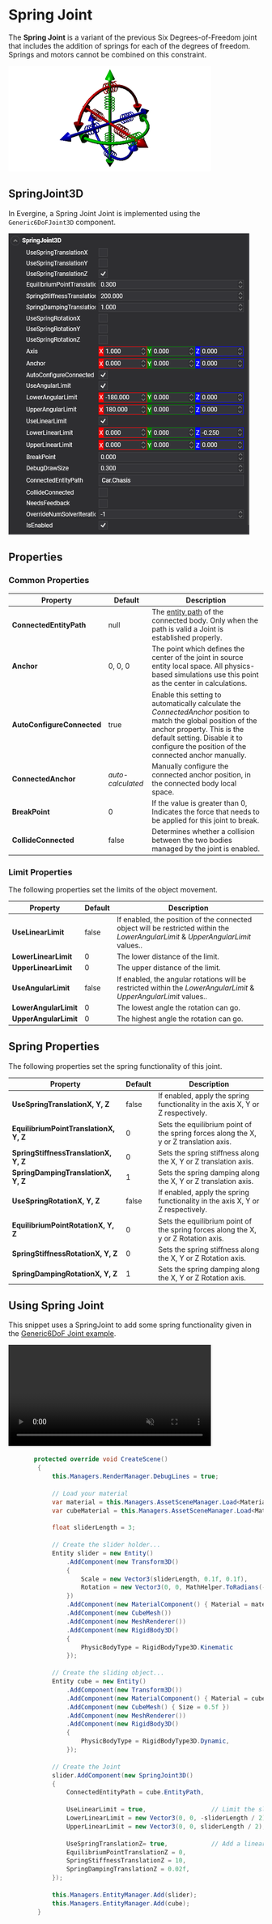 # Spring Joint

The **Spring Joint** is a variant of the previous Six Degrees-of-Freedom joint that includes the addition of springs for each of the degrees of freedom. Springs and motors cannot be combined on this constraint.

![Spring Joint](images/SpringJoint.png)

## SpringJoint3D

In Evergine, a Spring Joint Joint is implemented using the `Generic6DoFJoint3D` component.

![Generic6DoFJoint3D](images/springJointComponent.png)


## Properties

### Common Properties

| Property | Default | Description |
| --- | --- | --- |
| **ConnectedEntityPath** | null |  The [entity path](../../basics/component_arch/entities/entity_hierarchy.md#entity-paths) of the connected body. Only when the path is valid a Joint is established properly. |
| **Anchor** | 0, 0, 0 | The point which defines the center of the joint in source entity local space. All physics-based simulations use this point as the center in calculations. |
| **AutoConfigureConnected** | true | Enable this setting to automatically calculate the *ConnectedAnchor* position to match the global position of the anchor property. This is the default setting. Disable it to configure the position of the connected anchor manually. |
| **ConnectedAnchor** | *auto-calculated* | Manually configure the connected anchor position, in the connected body local space. |
| **BreakPoint** | 0 | If the value is greater than 0, Indicates the force that needs to be applied for this joint to break. |
| **CollideConnected** | false | Determines whether a collision between the two bodies managed by the joint is enabled. |

### Limit Properties

The following properties set the limits of the object movement.

| Property | Default | Description |
| --- | --- | --- |
| **UseLinearLimit** | false |  If enabled, the position of the connected object will be restricted within the *LowerAngularLimit* & *UpperAngularLimit* values.. |
| **LowerLinearLimit** | 0 |  The lower distance of the limit. |
| **UpperLinearLimit** | 0 |  The upper distance of the limit. |
| **UseAngularLimit** | false |  If enabled, the angular rotations will be restricted within the *LowerAngularLimit* & *UpperAngularLimit* values.. |
| **LowerAngularLimit** | 0 |  The lowest angle the rotation can go. |
| **UpperAngularLimit** | 0 |  The highest  angle the rotation can go. |

## Spring Properties

The following properties set the spring functionality of this joint.

| Property | Default | Description |
| --- | --- | --- |
| **UseSpringTranslationX, Y, Z** | false |  If enabled, apply the spring functionality in the axis X, Y or Z respectively. |
| **EquilibriumPointTranslationX, Y, Z** | 0 |  Sets the equilibrium point of the spring forces along the X, y or Z translation axis. |
| **SpringStiffnessTranslationX, Y, Z** | 0 |  Sets the spring stiffness along the X, Y or Z translation axis. |
| **SpringDampingTranslationX, Y, Z** | 1 |  Sets the spring damping along the X, Y or Z translation axis. |
| **UseSpringRotationX, Y, Z** | false |  If enabled, apply the spring functionality in the axis X, Y or Z respectively. |
| **EquilibriumPointRotationX, Y, Z** | 0 |  Sets the equilibrium point of the spring forces along the X, y or Z Rotation axis. |
| **SpringStiffnessRotationX, Y, Z** | 0 |  Sets the spring stiffness along the X, Y or Z Rotation axis. |
| **SpringDampingRotationX, Y, Z** | 1 |  Sets the spring damping along the X, Y or Z Rotation axis. |


## Using Spring Joint

This snippet uses a SpringJoint to add some spring functionality given in the [Generic6DoF Joint example](generic_6dof_joint.md#using-generic-6dof-joint).

<video autoplay loop muted width="400px" height="auto">
  <source src="images/SpringJointSample.mp4" type="video/mp4">
</video>

```csharp
       protected override void CreateScene()
        {
            this.Managers.RenderManager.DebugLines = true;

            // Load your material
            var material = this.Managers.AssetSceneManager.Load<Material>(DefaultResourcesIDs.DefaultMaterialID);
            var cubeMaterial = this.Managers.AssetSceneManager.Load<Material>(EvergineContent.CrateMat);

            float sliderLength = 3;

            // Create the slider holder...
            Entity slider = new Entity()
                .AddComponent(new Transform3D()
                {
                    Scale = new Vector3(sliderLength, 0.1f, 0.1f),
                    Rotation = new Vector3(0, 0, MathHelper.ToRadians(-45))   // Rotate 45º the slider axis
                })
                .AddComponent(new MaterialComponent() { Material = material })
                .AddComponent(new CubeMesh())
                .AddComponent(new MeshRenderer())
                .AddComponent(new RigidBody3D()
                {
                    PhysicBodyType = RigidBodyType3D.Kinematic
                });

            // Create the sliding object...
            Entity cube = new Entity()
                .AddComponent(new Transform3D())
                .AddComponent(new MaterialComponent() { Material = cubeMaterial })
                .AddComponent(new CubeMesh() { Size = 0.5f })
                .AddComponent(new MeshRenderer())
                .AddComponent(new RigidBody3D()
                {
                    PhysicBodyType = RigidBodyType3D.Dynamic,
                });

            // Create the Joint
            slider.AddComponent(new SpringJoint3D()
            {
                ConnectedEntityPath = cube.EntityPath,

                UseLinearLimit = true,                  // Limit the slider
                LowerLinearLimit = new Vector3(0, 0, -sliderLength / 2),
                UpperLinearLimit = new Vector3(0, 0, sliderLength / 2),

                UseSpringTranslationZ= true,            // Add a linear spring in Z axis
                EquilibriumPointTranslationZ = 0,
                SpringStiffnessTranslationZ = 10,
                SpringDampingTranslationZ = 0.02f,
            });

            this.Managers.EntityManager.Add(slider);
            this.Managers.EntityManager.Add(cube);
        }
```